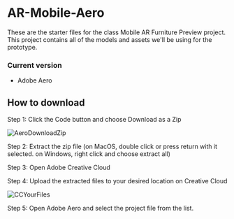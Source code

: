 # AR-Mobile-Aero
These are the starter files for the class Mobile AR Furniture Preview project. This project contains all of the models and assets we'll be using for the prototype.
### Current version
- Adobe Aero
## How to download
Step 1: Click the Code button and choose Download as a Zip

![AeroDownloadZip](https://user-images.githubusercontent.com/27965769/217079693-3b280d13-f194-4694-aa0b-2f4f0d7d636b.png)

Step 2: Extract the zip file (on MacOS, double click or press return with it selected. on Windows, right click and choose extract all)

Step 3: Open Adobe Creative Cloud

Step 4: Upload the extracted files to your desired location on Creative Cloud

![CCYourFiles](https://user-images.githubusercontent.com/27965769/217080154-55131981-f1f8-44f6-a827-82c0e544da67.png)

Step 5: Open Adobe Aero and select the project file from the list.
